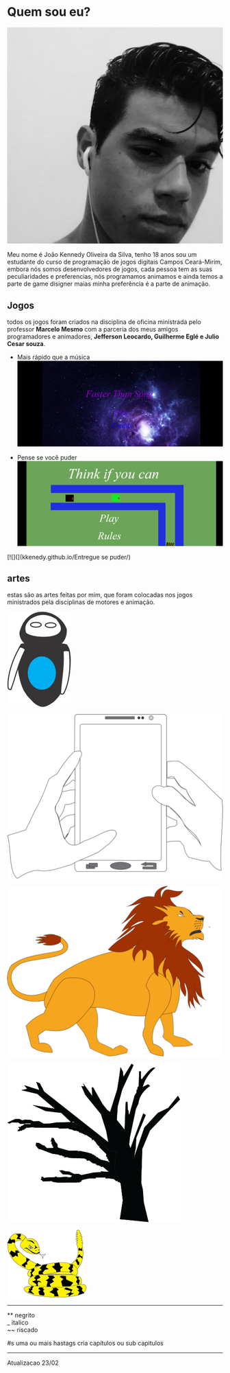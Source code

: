 

# Quem sou eu?
![](Kennedy.jpg)

Meu nome é João Kennedy Oliveira da Silva, tenho 18 anos sou um estudante do curso de programação de jogos digitais Campos Ceará-Mirim, embora nós somos desenvolvedores de jogos, cada pessoa tem as suas peculiaridades e preferencias, nós programamos animamos e ainda temos a parte de game disigner maias minha preferência é a parte de animação.



## Jogos

todos os jogos foram criados na disciplina de oficina ministrada pelo professor **Marcelo Mesmo** com a parceria dos meus amigos programadores e animadores,  **Jefferson Leocardo,  Guilherme Eglé e  Julio Cesar souza**.

* Mais rápido que a música 
[![](mais-rapido-que-o-som.png)](https://jefferson141.github.io/Faster%20Than%20Song/)

* Pense se você puder
[![](pense-se-puder.png)](https://jefferson141.github.io/Pense%20se%20voc%C3%AA%20puder/)

[![](](kkenedy.github.io/Entregue se puder/)

## artes
estas são as artes feitas por mim, que foram colocadas nos jogos ministrados pela disciplinas de motores e animação.

![](Personagem.png)

![](Celular.png)

![](Leão.png)

![](Arvore.png)

![](Cobra.png)



* * *

** negrito    
_ italico    
~~ riscado    

#s uma ou mais  hastags cria capítulos ou sub capitulos

* * *

Atualizacao 23/02
